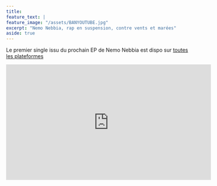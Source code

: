 ```yaml
---
title: 
feature_text: |
feature_image: "/assets/BANYOUTUBE.jpg"
excerpt: "Nemo Nebbia, rap en suspension, contre vents et marées"
aside: true
---
```


Le premier single issu du prochain EP de Nemo Nebbia est dispo sur [toutes les plateformes](https://open.spotify.com/track/3RPLvgOonKgYtQgrPIWANF?si=066f3e9eb7634b38&nd=1&dlsi=15e5df7fc534410c)

<iframe width="560" height="315" src="https://www.youtube.com/embed/mIZC5n86qyk?si=wy8OTkjGkCCm8iyD" title="YouTube video player" frameborder="0" allow="accelerometer; autoplay; clipboard-write; encrypted-media; gyroscope; picture-in-picture; web-share" referrerpolicy="strict-origin-when-cross-origin" allowfullscreen></iframe>
